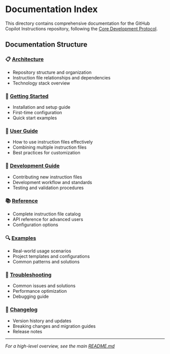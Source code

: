 # Documentation Index

This directory contains comprehensive documentation for the GitHub Copilot Instructions repository, following the [Core Development Protocol](../public/core_behaviours/core_dev.instructions.md).

## Documentation Structure

### 📋 [Architecture](architecture.md)
- Repository structure and organization
- Instruction file relationships and dependencies
- Technology stack overview

### 🚀 [Getting Started](getting-started.md)
- Installation and setup guide
- First-time configuration
- Quick start examples

### 📖 [User Guide](user-guide.md)
- How to use instruction files effectively
- Combining multiple instruction files
- Best practices for customization

### 🔧 [Development Guide](development-guide.md)
- Contributing new instruction files
- Development workflow and standards
- Testing and validation procedures

### 📚 [Reference](reference/)
- Complete instruction file catalog
- API reference for advanced users
- Configuration options

### 🔍 [Examples](examples/)
- Real-world usage scenarios
- Project templates and configurations
- Common patterns and solutions

### 🐛 [Troubleshooting](troubleshooting.md)
- Common issues and solutions
- Performance optimization
- Debugging guide

### 📝 [Changelog](changelog.md)
- Version history and updates
- Breaking changes and migration guides
- Release notes

---

*For a high-level overview, see the main [README.md](../README.md)*

